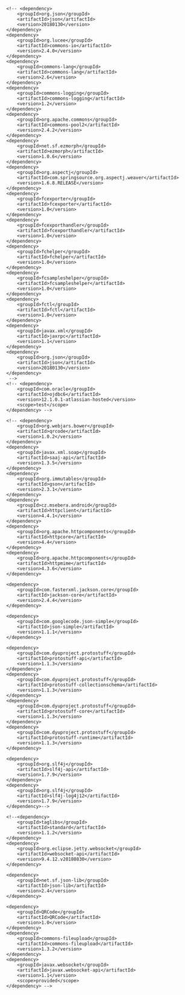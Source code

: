 <!-- 以下是被删除的多余的jar包，也有可能部分被误删，如果影响某部分功能，需要重新添加，可以添加不同于本页面的版本，最好不要低于本页面的版本 -->
		<!-- <dependency>
		    <groupId>org.json</groupId>
		    <artifactId>json</artifactId>
		    <version>20180130</version>
		</dependency>
		<dependency>
			<groupId>org.lucee</groupId>
			<artifactId>commons-io</artifactId>
			<version>2.4.0</version>
		</dependency>
		<dependency>
			<groupId>commons-lang</groupId>
			<artifactId>commons-lang</artifactId>
			<version>2.6</version>
		</dependency>
		<dependency>
			<groupId>commons-logging</groupId>
			<artifactId>commons-logging</artifactId>
			<version>1.2</version>
		</dependency>
		<dependency>
			<groupId>org.apache.commons</groupId>
			<artifactId>commons-pool2</artifactId>
			<version>2.4.2</version>
		</dependency>
		<dependency>
			<groupId>net.sf.ezmorph</groupId>
			<artifactId>ezmorph</artifactId>
			<version>1.0.6</version>
		</dependency>
		<dependency>
		    <groupId>org.aspectj</groupId>
		    <artifactId>com.springsource.org.aspectj.weaver</artifactId>
		    <version>1.6.8.RELEASE</version>
		</dependency>
		<dependency>
            <groupId>fcexporter</groupId>
            <artifactId>fcexporter</artifactId>
            <version>1.0</version>
        </dependency>
		<dependency>
            <groupId>fcexporthandler</groupId>
            <artifactId>fcexporthandler</artifactId>
            <version>1.0</version>
        </dependency>
		<dependency>
            <groupId>fchelper</groupId>
            <artifactId>fchelper</artifactId>
            <version>1.0</version>
        </dependency>
        <dependency>
            <groupId>fcsampleshelper</groupId>
            <artifactId>fcsampleshelper</artifactId>
            <version>1.0</version>
        </dependency>
		<dependency>
            <groupId>fctl</groupId>
            <artifactId>fctl</artifactId>
            <version>1.0</version>
        </dependency>
		<dependency>
            <groupId>javax.xml</groupId>
            <artifactId>jaxrpc</artifactId>
            <version>1.1</version>
        </dependency>
		<dependency>
		    <groupId>org.json</groupId>
		    <artifactId>json</artifactId>
		    <version>20180130</version>
		</dependency>
		 -->
		<!-- <dependency>
		    <groupId>com.oracle</groupId>
		    <artifactId>ojdbc6</artifactId>
		    <version>12.1.0.1-atlassian-hosted</version>
		    <scope>test</scope>
		</dependency> -->
		
		<!-- <dependency>
		    <groupId>org.webjars.bower</groupId>
		    <artifactId>qrcode</artifactId>
		    <version>1.0.2</version>
		</dependency>
		<dependency>
		    <groupId>javax.xml.soap</groupId>
		    <artifactId>saaj-api</artifactId>
		    <version>1.3.5</version>
		</dependency>
		<dependency>
			<groupId>org.immutables</groupId>
			<artifactId>gson</artifactId>
			<version>2.3.1</version>
		</dependency>
		<dependency>
			<groupId>cz.msebera.android</groupId>
			<artifactId>httpclient</artifactId>
			<version>4.4.1</version>
		</dependency>
		<dependency>
			<groupId>org.apache.httpcomponents</groupId>
			<artifactId>httpcore</artifactId>
			<version>4.4</version>
		</dependency>
		<dependency>
			<groupId>org.apache.httpcomponents</groupId>
			<artifactId>httpmime</artifactId>
			<version>4.3.6</version>
		</dependency>
		
		<dependency>
			<groupId>com.fasterxml.jackson.core</groupId>
			<artifactId>jackson-core</artifactId>
			<version>2.4.4</version>
		</dependency>
		
		<dependency>
			<groupId>com.googlecode.json-simple</groupId>
			<artifactId>json-simple</artifactId>
			<version>1.1.1</version>
		</dependency>
		
		<dependency>
			<groupId>com.dyuproject.protostuff</groupId>
			<artifactId>protostuff-api</artifactId>
			<version>1.1.3</version>
		</dependency>
		<dependency>
			<groupId>com.dyuproject.protostuff</groupId>
			<artifactId>protostuff-collectionschema</artifactId>
			<version>1.1.3</version>
		</dependency>
		<dependency>
			<groupId>com.dyuproject.protostuff</groupId>
			<artifactId>protostuff-core</artifactId>
			<version>1.1.3</version>
		</dependency>
		<dependency>
			<groupId>com.dyuproject.protostuff</groupId>
			<artifactId>protostuff-runtime</artifactId>
			<version>1.1.3</version>
		</dependency>
		
		<dependency>
			<groupId>org.slf4j</groupId>
			<artifactId>slf4j-api</artifactId>
			<version>1.7.9</version>
		</dependency>
		<dependency>
			<groupId>org.slf4j</groupId>
			<artifactId>slf4j-log4j12</artifactId>
			<version>1.7.9</version>
		</dependency>-->
		
		<!--<dependency>
			<groupId>taglibs</groupId>
			<artifactId>standard</artifactId>
			<version>1.1.2</version>
		</dependency>
		<dependency>
			<groupId>org.eclipse.jetty.websocket</groupId>
			<artifactId>websocket-api</artifactId>
			<version>9.4.12.v20180830</version>
		</dependency>
		
		<dependency>
		    <groupId>net.sf.json-lib</groupId>
		    <artifactId>json-lib</artifactId>
		    <version>2.4</version>
		</dependency>
		
		<dependency>
		    <groupId>QRCode</groupId>
		    <artifactId>QRCode</artifactId>
		    <version>1.0</version>
		</dependency>
		<dependency>
		    <groupId>commons-fileupload</groupId>
		    <artifactId>commons-fileupload</artifactId>
		    <version>1.3.2</version>
		</dependency>
		<dependency>
		    <groupId>javax.websocket</groupId>
		    <artifactId>javax.websocket-api</artifactId>
		    <version>1.1</version>
		    <scope>provided</scope>
		</dependency> -->
